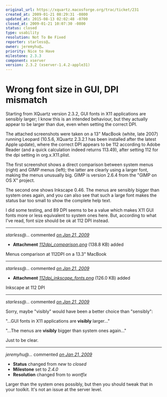 ```yaml
---
original_url: https://xquartz.macosforge.org/trac/ticket/231
created_at: 2009-01-21 08:29:31 -0800
updated_at: 2015-08-13 02:02:48 -0700
closed_at: 2009-01-21 10:07:30 -0800
status: closed
type: usability
resolution: Not To Be Fixed
reporter: starless@…
owner: jeremyhu@…
priority: Nice to Have
milestone: 2.3.3
component: xserver
version: 2.3.2 (xserver-1.4.2-apple31)
---
```


Wrong font size in GUI, DPI mismatch
====================================


Starting from XQuartz version 2.3.2, GUI fonts in X11 applications are sensibly larger; I know this is an intended behaviour, but they actually appear to be larger than due, even when setting the correct DPI.

The attached screenshots were taken on a 13" MacBook (white, late 2007) running Leopard (10.5.6, XQuartz 2.3.2.1 has been installed after the latest Apple update), where the correct DPI appears to be 112 according to Adobe Reader (and a quick calculation indeed returns 113.49), after setting 112 for the dpi setting in org.x.X11.plist.

The first screenshot shows a direct comparison between system menus (right) and GIMP menus (left); the latter are clearly using a larger font, making the menus unusually big.
GIMP is version 2.6.4 from the "GIMP on OS X" project.

The second one shows Inkscape 0.46. The menus are sensibly bigger than system ones again, and you can also see that such a large font makes the status bar too small to show the complete help text.

I did some testing, and 89 DPI seems to be a value which makes X11 GUI fonts more or less equivalent to system ones here. But, according to what I've read, font size should be ok at 112 DPI instead.



---

*starless@…* commented *[on Jan 21, 2009](https://xquartz.macosforge.org/trac/attachment/ticket/231/112dpi_comparison.png "January 21, 2009 at 8:30 AM PST")*

-   **Attachment** *[112dpi\_comparison.png](../attachment/ticket/231/112dpi_comparison.png)* (138.8 KB) added

Menus comparison at 112DPI on a 13.3" MacBook



---

*starless@…* commented *[on Jan 21, 2009](https://xquartz.macosforge.org/trac/attachment/ticket/231/112dpi_inkscape_fonts.png "January 21, 2009 at 8:30 AM PST")*

-   **Attachment** *[112dpi\_inkscape\_fonts.png](../attachment/ticket/231/112dpi_inkscape_fonts.png)* (126.0 KB) added

Inkscape at 112 DPI



---

*starless@…* commented *[on Jan 21, 2009](https://xquartz.macosforge.org/trac/ticket/231#comment:1 "January 21, 2009 at 9:08 AM PST")*

Sorry, maybe "visibly" would have been a better choice than "sensibly":

"...GUI fonts in X11 applications are **visibly** larger..."

"...The menus are **visibly** bigger than system ones again..."

Just to be clear.



---

*jeremyhu@…* commented *[on Jan 21, 2009](https://xquartz.macosforge.org/trac/ticket/231#comment:2 "January 21, 2009 at 10:07 AM PST")*

-   **Status** changed from *new* to *closed*
-   **Milestone** set to *2.4.0*
-   **Resolution** changed from to *wontfix*

Larger than the system ones possibly, but then you should tweak that in your toolkit. It's not an issue at the server level.



